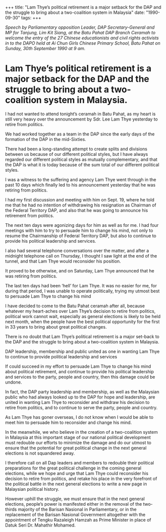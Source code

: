 +++ 
title: "Lam Thye’s political retirement is a major setback for the DAP and the struggle to bring about a two-coalition system in Malaysia"
date: "1990-09-30"
tags:
+++

_Speech by Parliamentary opposition Leader, DAP Secretary-General and MP for Tanjung, Lim Kit Siang, at the Batu Pahat DAP Branch Ceramah to welcome the entry of the 27 Chinese educationists and civil rights activists in to the DAPO held at Ai Chun Girls Chinese Primary School, Batu Pahat on Sunday, 30th September 1990 at 9 am._

# Lam Thye’s political retirement is a major setback for the DAP and the struggle to bring about a two-coalition system in Malaysia.

I had not wanted to attend tonight’s ceramah in Batu Pahat, as my heart is still very heavy over the announcement by Sdr. Lee Lam Thye yesterday to retire from politics.</u>
 
We had worked together as a team in the DAP since the early days of the formation of the DAP in the mid-Sixties.

There had been a long-standing attempt to create splits and divisions between us because of our different political styles, but I have always regarded our different political styles as mutually complementary, and that the DAP is what it is today because of the sum total of our different political styles.

I was a witness to the suffering and agency Lam Thye went through in the past 10 days which finally led to his announcement yesterday that he was retiring from politics.

I had my first discussion and meeting with him on Sept. 19, where he told me that he had no intention of withdrawing his resignation as Chairman of the Federal Territory DAP, and also that he was going to announce his retirement from politics.

The next ten days were agonizing days for him as well as for me. I had four meetings with him to try to persuade him to change his mind, not only to resume the Chairmanship of Federal Territory DAP, but also to continue to provide his political leadership and services.

I also had several telephone conversations over the matter, and after a midnight telephone call on Thursday, I thought I saw light at the end of the tunnel, and that Lam Thye would reconsider his position.

It proved to be otherwise, and on Saturday, Lam Thye announced that he was retiring from politics.

The last ten days had been ‘hell’ for Lam Thye. It was no easier for me, for during that period, I was unable to operate politically, trying my utmost best to persuade Lam Thye to change his mind

I have decided to come to the Batu Pahat ceramah after all, because whatever my heart-aches over Lam Thye’s decision to retire from politics, political work cannot wait, especially as general elections is likely to be held next month, when the people have the best political opportunity for the first in 33 years to bring about great political changes.

There is no doubt that Lam Thye’s political retirement is a major set-back to the DAP and the struggle to bring about a two-coalition system in Malaysia.

DAP leadership, membership and public united as one in wanting Lam Thye to continue to provide political leadership and services

If could succeed in my effort to persuade Lam Thye to change his mind about political retirement, and continue to provide his political leadership and services to the party, people and country, then this damage could be undone.

In fact, the DAP party leadership and membership, as well as the Malaysian public who had always looked up to the DAP for hope and leadership, are united in wanting Lam Thye to reconsider and withdraw his decision to retire from politics, and to continue to serve the party, people and country.

As Lam Thye has goner overseas, I do not know when I would be able to meet him to persuade him to reconsider and change his mind.

In the meanwhile, we who believe in the creation of a two-coalition system in Malaysia at this important stage of our national political development must redouble our efforts to minimize the damage and do our utmost to ensure that the potential for great political change in the next general elections is not squandered away.

I therefore call on all Dap leaders and members to redouble their political preparations for the great political challenge in the coming general elections, while we hope and urge that Lam Thye could reconsider his decision to retire from politics, and retake his place in the very forefront of the political battle in the next general elections to write a new page in Malaysian political history.

However uphill the struggle, we must ensure that in the next general elections, people’s power is manifested either in the removal of the two-thirds majority of the Barisan Nasional in Parliamentary, or in the replacement of the Barisan Nasional Government altogether with the appointment of Tengku Razaleigh Hamzah as Prime Minister in place of Datuk Seri Dr. Mahathir Mohamed.
 
